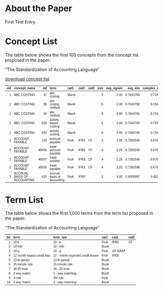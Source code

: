
<!-- README.md is generated from README.Rmd. Please edit that file -->

# About the Paper

First Test Entry.

# Concept List

The table below shows the first 100 concepts from the concept list
proposed in the paper:

“The Standardization of Accounting Language”

<a href="2_output/concept_list.xlsx" download="2_output/concept_list.xlsx">download
concept list</a>
<table class=" lightable-paper table" style="font-family: &quot;Arial Narrow&quot;, arial, helvetica, sans-serif; margin-left: auto; margin-right: auto; font-size: 10px; margin-left: auto; margin-right: auto;">
<thead>
<tr>
<th style="text-align:right;">
cid
</th>
<th style="text-align:left;">
concept_name
</th>
<th style="text-align:right;">
tid
</th>
<th style="text-align:left;">
term
</th>
<th style="text-align:left;">
cat1
</th>
<th style="text-align:left;">
cat2
</th>
<th style="text-align:left;">
cat3
</th>
<th style="text-align:right;">
size
</th>
<th style="text-align:right;">
avg_ngram
</th>
<th style="text-align:right;">
avg_sim
</th>
<th style="text-align:right;">
complex_score
</th>
</tr>
</thead>
<tbody>
<tr>
<td style="text-align:right;">
1
</td>
<td style="text-align:left;">
ABC COSTING
</td>
<td style="text-align:right;">
37
</td>
<td style="text-align:left;">
abc costing
</td>
<td style="text-align:left;">
ManA
</td>
<td style="text-align:left;">
</td>
<td style="text-align:left;">
</td>
<td style="text-align:right;">
5
</td>
<td style="text-align:right;">
2.40
</td>
<td style="text-align:right;">
0.7643706
</td>
<td style="text-align:right;">
0.7342886
</td>
</tr>
<tr>
<td style="text-align:right;">
1
</td>
<td style="text-align:left;">
ABC COSTING
</td>
<td style="text-align:right;">
38
</td>
<td style="text-align:left;">
abc costing method
</td>
<td style="text-align:left;">
ManA
</td>
<td style="text-align:left;">
</td>
<td style="text-align:left;">
</td>
<td style="text-align:right;">
5
</td>
<td style="text-align:right;">
2.40
</td>
<td style="text-align:right;">
0.7643706
</td>
<td style="text-align:right;">
0.7342886
</td>
</tr>
<tr>
<td style="text-align:right;">
1
</td>
<td style="text-align:left;">
ABC COSTING
</td>
<td style="text-align:right;">
40
</td>
<td style="text-align:left;">
abc method
</td>
<td style="text-align:left;">
ManA
</td>
<td style="text-align:left;">
</td>
<td style="text-align:left;">
</td>
<td style="text-align:right;">
5
</td>
<td style="text-align:right;">
2.40
</td>
<td style="text-align:right;">
0.7643706
</td>
<td style="text-align:right;">
0.7342886
</td>
</tr>
<tr>
<td style="text-align:right;">
1
</td>
<td style="text-align:left;">
ABC COSTING
</td>
<td style="text-align:right;">
920
</td>
<td style="text-align:left;">
activity based costing
</td>
<td style="text-align:left;">
ManA
</td>
<td style="text-align:left;">
</td>
<td style="text-align:left;">
</td>
<td style="text-align:right;">
5
</td>
<td style="text-align:right;">
2.40
</td>
<td style="text-align:right;">
0.7643706
</td>
<td style="text-align:right;">
0.7342886
</td>
</tr>
<tr>
<td style="text-align:right;">
1
</td>
<td style="text-align:left;">
ABC COSTING
</td>
<td style="text-align:right;">
926
</td>
<td style="text-align:left;">
activity costing
</td>
<td style="text-align:left;">
ManA
</td>
<td style="text-align:left;">
</td>
<td style="text-align:left;">
</td>
<td style="text-align:right;">
5
</td>
<td style="text-align:right;">
2.40
</td>
<td style="text-align:right;">
0.7643706
</td>
<td style="text-align:right;">
0.7342886
</td>
</tr>
<tr>
<td style="text-align:right;">
2
</td>
<td style="text-align:left;">
ACCOUNT PAYABLE
</td>
<td style="text-align:right;">
158
</td>
<td style="text-align:left;">
account payable
</td>
<td style="text-align:left;">
FinA
</td>
<td style="text-align:left;">
IFRS
</td>
<td style="text-align:left;">
CF
</td>
<td style="text-align:right;">
4
</td>
<td style="text-align:right;">
2.25
</td>
<td style="text-align:right;">
0.7282598
</td>
<td style="text-align:right;">
0.6762230
</td>
</tr>
<tr>
<td style="text-align:right;">
2
</td>
<td style="text-align:left;">
ACCOUNT PAYABLE
</td>
<td style="text-align:right;">
48456
</td>
<td style="text-align:left;">
trade account payable
</td>
<td style="text-align:left;">
FinA
</td>
<td style="text-align:left;">
IFRS
</td>
<td style="text-align:left;">
CF
</td>
<td style="text-align:right;">
4
</td>
<td style="text-align:right;">
2.25
</td>
<td style="text-align:right;">
0.7282598
</td>
<td style="text-align:right;">
0.6762230
</td>
</tr>
<tr>
<td style="text-align:right;">
2
</td>
<td style="text-align:left;">
ACCOUNT PAYABLE
</td>
<td style="text-align:right;">
48507
</td>
<td style="text-align:left;">
trade creditor
</td>
<td style="text-align:left;">
FinA
</td>
<td style="text-align:left;">
IFRS
</td>
<td style="text-align:left;">
CF
</td>
<td style="text-align:right;">
4
</td>
<td style="text-align:right;">
2.25
</td>
<td style="text-align:right;">
0.7282598
</td>
<td style="text-align:right;">
0.6762230
</td>
</tr>
<tr>
<td style="text-align:right;">
2
</td>
<td style="text-align:left;">
ACCOUNT PAYABLE
</td>
<td style="text-align:right;">
48559
</td>
<td style="text-align:left;">
trade payable
</td>
<td style="text-align:left;">
FinA
</td>
<td style="text-align:left;">
IFRS
</td>
<td style="text-align:left;">
CF
</td>
<td style="text-align:right;">
4
</td>
<td style="text-align:right;">
2.25
</td>
<td style="text-align:right;">
0.7282598
</td>
<td style="text-align:right;">
0.6762230
</td>
</tr>
<tr>
<td style="text-align:right;">
3
</td>
<td style="text-align:left;">
ACCRUAL BASIS OF ACCOUNTING
</td>
<td style="text-align:right;">
425
</td>
<td style="text-align:left;">
accrual basis of accounting
</td>
<td style="text-align:left;">
FinA
</td>
<td style="text-align:left;">
IFRS
</td>
<td style="text-align:left;">
</td>
<td style="text-align:right;">
2
</td>
<td style="text-align:right;">
4.00
</td>
<td style="text-align:right;">
0.9009997
</td>
<td style="text-align:right;">
0.4520118
</td>
</tr>
</tbody>
</table>

# Term List

The table below shows the first 1,000 terms from the term list proposed
in the paper:

“The Standardization of Accounting Language”

<table class=" lightable-paper table" style="font-family: &quot;Arial Narrow&quot;, arial, helvetica, sans-serif; margin-left: auto; margin-right: auto; font-size: 10px; margin-left: auto; margin-right: auto;">
<thead>
<tr>
<th style="text-align:right;">
tid
</th>
<th style="text-align:left;">
term
</th>
<th style="text-align:left;">
term_raw
</th>
<th style="text-align:left;">
cat1
</th>
<th style="text-align:left;">
cat2
</th>
<th style="text-align:left;">
cat3
</th>
</tr>
</thead>
<tbody>
<tr>
<td style="text-align:right;">
1
</td>
<td style="text-align:left;">
10 k
</td>
<td style="text-align:left;">
10 - k
</td>
<td style="text-align:left;">
FinA
</td>
<td style="text-align:left;">
IFRS
</td>
<td style="text-align:left;">
CF
</td>
</tr>
<tr>
<td style="text-align:right;">
2
</td>
<td style="text-align:left;">
10 ksb
</td>
<td style="text-align:left;">
10 - ksb
</td>
<td style="text-align:left;">
BusA
</td>
<td style="text-align:left;">
</td>
<td style="text-align:left;">
</td>
</tr>
<tr>
<td style="text-align:right;">
3
</td>
<td style="text-align:left;">
10 q
</td>
<td style="text-align:left;">
10 - q
</td>
<td style="text-align:left;">
FinA
</td>
<td style="text-align:left;">
US GAAP
</td>
<td style="text-align:left;">
</td>
</tr>
<tr>
<td style="text-align:right;">
4
</td>
<td style="text-align:left;">
12 month expect credit loss
</td>
<td style="text-align:left;">
12 - month expected credit losses
</td>
<td style="text-align:left;">
FinA
</td>
<td style="text-align:left;">
IFRS
</td>
<td style="text-align:left;">
</td>
</tr>
<tr>
<td style="text-align:right;">
5
</td>
<td style="text-align:left;">
13 th period
</td>
<td style="text-align:left;">
13 th period
</td>
<td style="text-align:left;">
BusA
</td>
<td style="text-align:left;">
</td>
<td style="text-align:left;">
</td>
</tr>
<tr>
<td style="text-align:right;">
6
</td>
<td style="text-align:left;">
15 minute rule
</td>
<td style="text-align:left;">
15 minute rule
</td>
<td style="text-align:left;">
BusA
</td>
<td style="text-align:left;">
</td>
<td style="text-align:left;">
</td>
</tr>
<tr>
<td style="text-align:right;">
7
</td>
<td style="text-align:left;">
18 25 trust
</td>
<td style="text-align:left;">
18 - 25 trust
</td>
<td style="text-align:left;">
BusA
</td>
<td style="text-align:left;">
</td>
<td style="text-align:left;">
</td>
</tr>
<tr>
<td style="text-align:right;">
8
</td>
<td style="text-align:left;">
2 way match
</td>
<td style="text-align:left;">
2 - way matching
</td>
<td style="text-align:left;">
BusA
</td>
<td style="text-align:left;">
</td>
<td style="text-align:left;">
</td>
</tr>
<tr>
<td style="text-align:right;">
9
</td>
<td style="text-align:left;">
3 rule
</td>
<td style="text-align:left;">
3% rule
</td>
<td style="text-align:left;">
FinA
</td>
<td style="text-align:left;">
</td>
<td style="text-align:left;">
</td>
</tr>
<tr>
<td style="text-align:right;">
10
</td>
<td style="text-align:left;">
3 way match
</td>
<td style="text-align:left;">
3 - way matching
</td>
<td style="text-align:left;">
BusA
</td>
<td style="text-align:left;">
</td>
<td style="text-align:left;">
</td>
</tr>
</tbody>
</table>
